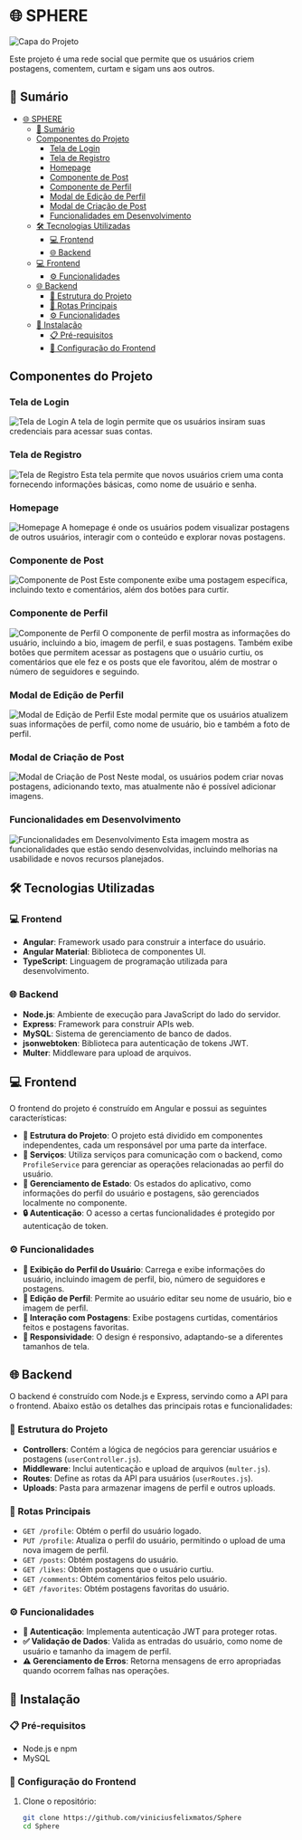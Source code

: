 # 🌐 SPHERE

![Capa do Projeto](prints/sphere.png)

Este projeto é uma rede social que permite que os usuários criem postagens, comentem, curtam e sigam uns aos outros.

## 📜 Sumário

- [🌐 SPHERE](#-sphere)
  - [📜 Sumário](#-sumário)
  - [Componentes do Projeto](#componentes-do-projeto)
    - [Tela de Login](#tela-de-login)
    - [Tela de Registro](#tela-de-registro)
    - [Homepage](#homepage)
    - [Componente de Post](#componente-de-post)
    - [Componente de Perfil](#componente-de-perfil)
    - [Modal de Edição de Perfil](#modal-de-edição-de-perfil)
    - [Modal de Criação de Post](#modal-de-criação-de-post)
    - [Funcionalidades em Desenvolvimento](#funcionalidades-em-desenvolvimento)
  - [🛠️ Tecnologias Utilizadas](#️-tecnologias-utilizadas)
    - [💻 Frontend](#-frontend)
    - [🌐 Backend](#-backend)
  - [💻 Frontend](#-frontend-1)
    - [⚙️ Funcionalidades](#️-funcionalidades)
  - [🌐 Backend](#-backend-1)
    - [📁 Estrutura do Projeto](#-estrutura-do-projeto)
    - [🔗 Rotas Principais](#-rotas-principais)
    - [⚙️ Funcionalidades](#️-funcionalidades-1)
  - [🚀 Instalação](#-instalação)
    - [📋 Pré-requisitos](#-pré-requisitos)
    - [🔧 Configuração do Frontend](#-configuração-do-frontend)

## Componentes do Projeto

### Tela de Login
![Tela de Login](prints/teladelogin.png)
A tela de login permite que os usuários insiram suas credenciais para acessar suas contas.

### Tela de Registro
![Tela de Registro](prints/teladeregistro.png)
Esta tela permite que novos usuários criem uma conta fornecendo informações básicas, como nome de usuário e senha.

### Homepage
![Homepage](prints/homepage.png)
A homepage é onde os usuários podem visualizar postagens de outros usuários, interagir com o conteúdo e explorar novas postagens.

### Componente de Post
![Componente de Post](prints/componentepost.png)
Este componente exibe uma postagem específica, incluindo texto e comentários, além dos botões para curtir.

### Componente de Perfil
![Componente de Perfil](prints/perfilcomponente.png)
O componente de perfil mostra as informações do usuário, incluindo a bio, imagem de perfil, e suas postagens. Também exibe botões que permitem acessar as postagens que o usuário curtiu, os comentários que ele fez e os posts que ele favoritou, além de mostrar o número de seguidores e seguindo.

### Modal de Edição de Perfil
![Modal de Edição de Perfil](prints/editprofilemodal.png)
Este modal permite que os usuários atualizem suas informações de perfil, como nome de usuário, bio e também a foto de perfil.

### Modal de Criação de Post
![Modal de Criação de Post](prints/createpostmodal.png)
Neste modal, os usuários podem criar novas postagens, adicionando texto, mas atualmente não é possível adicionar imagens.

### Funcionalidades em Desenvolvimento
![Funcionalidades em Desenvolvimento](prints/funcionalidadesdevelop.png)
Esta imagem mostra as funcionalidades que estão sendo desenvolvidas, incluindo melhorias na usabilidade e novos recursos planejados.

## 🛠️ Tecnologias Utilizadas

### 💻 Frontend

- **Angular**: Framework usado para construir a interface do usuário.
- **Angular Material**: Biblioteca de componentes UI.
- **TypeScript**: Linguagem de programação utilizada para desenvolvimento.

### 🌐 Backend

- **Node.js**: Ambiente de execução para JavaScript do lado do servidor.
- **Express**: Framework para construir APIs web.
- **MySQL**: Sistema de gerenciamento de banco de dados.
- **jsonwebtoken**: Biblioteca para autenticação de tokens JWT.
- **Multer**: Middleware para upload de arquivos.

## 💻 Frontend

O frontend do projeto é construído em Angular e possui as seguintes características:

- **🧩 Estrutura do Projeto**: O projeto está dividido em componentes independentes, cada um responsável por uma parte da interface.
- **🔌 Serviços**: Utiliza serviços para comunicação com o backend, como `ProfileService` para gerenciar as operações relacionadas ao perfil do usuário.
- **🔄 Gerenciamento de Estado**: Os estados do aplicativo, como informações do perfil do usuário e postagens, são gerenciados localmente no componente.
- **🔒 Autenticação**: O acesso a certas funcionalidades é protegido por autenticação de token.

### ⚙️ Funcionalidades

- **👤 Exibição do Perfil do Usuário**: Carrega e exibe informações do usuário, incluindo imagem de perfil, bio, número de seguidores e postagens.
- **📝 Edição de Perfil**: Permite ao usuário editar seu nome de usuário, bio e imagem de perfil.
- **💬 Interação com Postagens**: Exibe postagens curtidas, comentários feitos e postagens favoritas.
- **📱 Responsividade**: O design é responsivo, adaptando-se a diferentes tamanhos de tela.

## 🌐 Backend

O backend é construído com Node.js e Express, servindo como a API para o frontend. Abaixo estão os detalhes das principais rotas e funcionalidades:

### 📁 Estrutura do Projeto

- **Controllers**: Contém a lógica de negócios para gerenciar usuários e postagens (`userController.js`).
- **Middleware**: Inclui autenticação e upload de arquivos (`multer.js`).
- **Routes**: Define as rotas da API para usuários (`userRoutes.js`).
- **Uploads**: Pasta para armazenar imagens de perfil e outros uploads.

### 🔗 Rotas Principais

- `GET /profile`: Obtém o perfil do usuário logado.
- `PUT /profile`: Atualiza o perfil do usuário, permitindo o upload de uma nova imagem de perfil.
- `GET /posts`: Obtém postagens do usuário.
- `GET /likes`: Obtém postagens que o usuário curtiu.
- `GET /comments`: Obtém comentários feitos pelo usuário.
- `GET /favorites`: Obtém postagens favoritas do usuário.

### ⚙️ Funcionalidades

- **🔐 Autenticação**: Implementa autenticação JWT para proteger rotas.
- **✅ Validação de Dados**: Valida as entradas do usuário, como nome de usuário e tamanho da imagem de perfil.
- **⚠️ Gerenciamento de Erros**: Retorna mensagens de erro apropriadas quando ocorrem falhas nas operações.

## 🚀 Instalação

### 📋 Pré-requisitos

- Node.js e npm
- MySQL

### 🔧 Configuração do Frontend

1. Clone o repositório:
   ```bash
   git clone https://github.com/viniciusfelixmatos/Sphere
   cd Sphere
